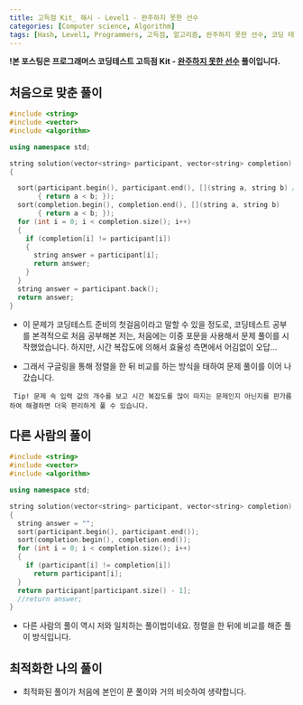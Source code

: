 ```yaml
---
title: 고득점 Kit_ 해시 - Level1 - 완주하지 못한 선수
categories: [Computer science, Algorithm]
tags: [Hash, Level1, Programmers, 고득점, 알고리즘, 완주하지 못한 선수, 코딩 테스트, 프로그래머스, 해시]
---
```


**!본 포스팅은 프로그래머스 코딩테스트 고득점 Kit - [완주하지 못한 선수](https://programmers.co.kr/learn/courses/30/lessons/42576) 풀이입니다.**

## 처음으로 맞춘 풀이
``` cpp
#include <string>
#include <vector>
#include <algorithm>

using namespace std;

string solution(vector<string> participant, vector<string> completion)
{

  sort(participant.begin(), participant.end(), [](string a, string b) //시간 복잡도 문제 때문에 각각을 정렬한 뒤에 비교하는 방식을 취함
       { return a < b; });
  sort(completion.begin(), completion.end(), [](string a, string b)
       { return a < b; });
  for (int i = 0; i < completion.size(); i++)
  {
    if (completion[i] != participant[i])
    {
      string answer = participant[i];
      return answer;
    }
  }
  string answer = participant.back();
  return answer;
}
```
- 이 문제가 코딩테스트 준비의 첫걸음이라고 말할 수 있을 정도로, 코딩테스트 공부를 본격적으로 처음 공부해본 저는, 처음에는 이중 포문을 사용해서 문제 풀이를 시작했었습니다. 하지만, 시간 복잡도에 의해서 효율성 측면에서 어김없이 오답...

- 그래서 구글링을 통해 정렬을 한 뒤 비교를 하는 방식을 태하여 문제 풀이를 이어 나갔습니다.

` 
Tip! 문제 속 입력 값의 개수를 보고 시간 복잡도를 많이 따지는 문제인지 아닌지를 판가름하여 해결하면 더욱 편리하게 풀 수 있습니다.
`


## 다른 사람의 풀이
``` cpp
#include <string>
#include <vector>
#include <algorithm>

using namespace std;

string solution(vector<string> participant, vector<string> completion)
{
  string answer = "";
  sort(participant.begin(), participant.end());
  sort(completion.begin(), completion.end());
  for (int i = 0; i < completion.size(); i++)
  {
    if (participant[i] != completion[i])
      return participant[i];
  }
  return participant[participant.size() - 1];
  //return answer;
}
```
- 다른 사람의 풀이 역시 저와 일치하는 풀이법이네요. 정렬을 한 뒤에 비교를 해준 풀이 방식입니다.

## 최적화한 나의 풀이
- 최적화된 풀이가 처음에 본인이 푼 풀이와 거의 비슷하여 생략합니다. 



